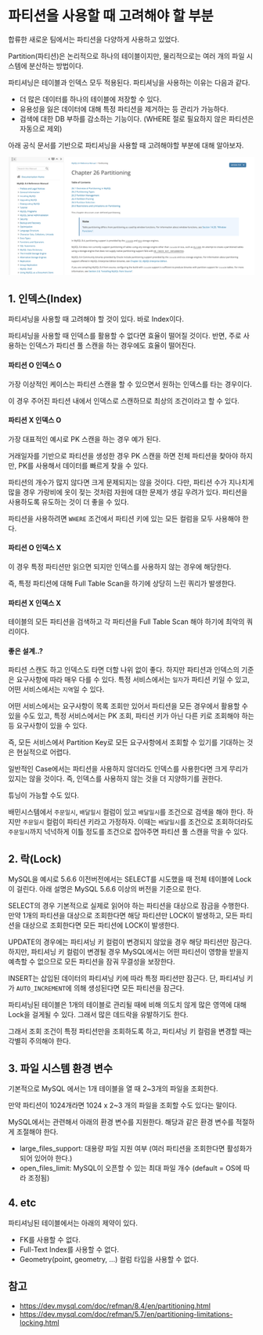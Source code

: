# 파티션을 사용할 때 고려해야 할 부분

합류한 새로운 팀에서는 파티션을 다양하게 사용하고 있었다.

Partition(파티션)은 논리적으로 하나의 테이블이지만, 물리적으로는 여러 개의 파일 시스템에 분산하는 방법이다.

파티셔닝은 테이블과 인덱스 모두 적용된다. 파티셔닝을 사용하는 이유는 다음과 같다.
- 더 많은 데이터를 하나의 테이블에 저장할 수 있다.
- 유용성을 잃은 데이터에 대해 특정 파티션을 제거하는 등 관리가 가능하다.
- 검색에 대한 DB 부하를 감소하는 기능이다. (WHERE 절로 필요하지 않은 파티션은 자동으로 제외)

아래 공식 문서를 기반으로 파티셔닝을 사용할 때 고려해야할 부분에 대해 알아보자.

![img.png](img.png)

## 1. 인덱스(Index)

파티셔닝을 사용할 때 고려해야 할 것이 있다. 바로 Index이다.

파티셔닝을 사용할 때 인덱스를 활용할 수 없다면 효율이 떨어질 것이다. 반면, 주로 사용하는 인덱스가 파티션 풀 스캔을 하는 경우에도 효율이 떨어진다.

#### 파티션 O 인덱스 O

가장 이상적인 케이스는 파티션 스캔을 할 수 있으면서 원하는 인덱스를 타는 경우이다.

이 경우 주어진 파티션 내에서 인덱스로 스캔하므로 최상의 조건이라고 할 수 있다.

#### 파티션 X 인덱스 O

가장 대표적인 예시로 PK 스캔을 하는 경우 예가 된다.

거래일자를 기반으로 파티션을 생성한 경우 PK 스캔을 하면 전체 파티션을 찾아야 하지만, PK를 사용해서 데이터를 빠르게 찾을 수 있다.

파티션의 개수가 많지 않다면 크게 문제되지는 않을 것이다. 다만, 파티션 수가 지나치게 많을 경우 가랑비에 옷이 젖는 것처럼 자원에 대한 문제가 생길 우려가 있다. 파티션을 사용하도록 유도하는 것이 더 좋을 수 있다.

파티션을 사용하려면 `WHERE` 조건에서 파티션 키에 있는 모든 컬럼을 모두 사용해야 한다.

#### 파티션 O 인덱스 X

이 경우 특정 파티션만 읽으면 되지만 인덱스를 사용하지 않는 경우에 해당한다.

즉, 특정 파티션에 대해 Full Table Scan을 하기에 상당히 느린 쿼리가 발생한다.

#### 파티션 X 인덱스 X

테이블의 모든 파티션을 검색하고 각 파티션을 Full Table Scan 해야 하기에 최악의 쿼리이다.

#### 좋은 설계..?

파티션 스캔도 하고 인덱스도 타면 더할 나위 없이 좋다. 하지만 파티션과 인덱스의 기준은 요구사항에 따라 매우 다를 수 있다. 특정 서비스에서는 `일자`가 파티션 키일 수 있고, 어떤 서비스에서는 `지역`일 수 있다.

어떤 서비스에서는 요구사항이 목록 조회만 있어서 파티션을 모든 경우에서 활용할 수 있을 수도 있고, 특정 서비스에서는 PK 조회, 파티션 키가 아닌 다른 키로 조회해야 하는 등 요구사항이 있을 수 있다.

즉, 모든 서비스에서 Partition Key로 모든 요구사항에서 조회할 수 있기를 기대하는 것은 현실적으로 어렵다.

일반적인 Case에서는 파티션을 사용하지 않더라도 인덱스를 사용한다면 크게 무리가 있지는 않을 것이다. 즉, 인덱스를 사용하지 않는 것을 더 지양하기를 권한다.

튜닝이 가능할 수도 있다.

배민시스템에서 `주문일시`, `배달일시` 컬럼이 있고 `배달일시`를 조건으로 검색을 해야 한다. 하지만 `주문일시` 컬럼이 파티션 키라고 가정하자. 이때는 `배달일시`를 조건으로 조회하더라도 `주문일시`까지 넉넉하게 이틀 정도를 조건으로 잡아주면 파티션 풀 스캔을 막을 수 있다.

## 2. 락(Lock)

MySQL을 예시로 5.6.6 이전버전에서는 SELECT를 시도했을 때 전체 테이블에 Lock이 걸린다. 아래 설명은 MySQL 5.6.6 이상의 버전을 기준으로 한다.

SELECT의 경우 기본적으로 실제로 읽어야 하는 파티션을 대상으로 잠금을 수행한다. 만약 1개의 파티션을 대상으로 조회한다면 해당 파티션만 LOCK이 발생하고, 모든 파티션을 대상으로 조회한다면 모든 파티션에 LOCK이 발생한다.

UPDATE의 경우에는 파티셔닝 키 컬럼이 변경되지 않았을 경우 해당 파티션만 잠근다. 하지만, 파티셔닝 키 컬럼이 변경될 경우 MySQL에서는 어떤 파티션이 영향을 받을지 예측할 수 없으므로 모든 파티션을 잠궈 무결성을 보장한다.

INSERT는 삽입된 데이터의 파티셔닝 키에 따라 특정 파티션만 잠근다. 단, 파티셔닝 키가 `AUTO_INCREMENT`에 의해 생성된다면 모든 파티션을 잠근다.

파티셔닝된 테이블은 1개의 테이블로 관리될 때에 비해 의도치 않게 많은 영역에 대해 Lock을 걸게될 수 있다. 그래서 많은 데드락을 유발하기도 한다.

그래서 조회 조건이 특정 파티션만을 조회하도록 하고, 파티셔닝 키 컬럼을 변경할 때는 각별히 주의해야 한다.

## 3. 파일 시스템 환경 변수

기본적으로 MySQL 에서는 1개 테이블을 열 때 2~3개의 파일을 조회한다.

만약 파티션이 1024개라면 1024 x 2~3 개의 파일을 조회할 수도 있다는 말이다.

MySQL에서는 관련해서 아래의 환경 변수를 지원한다. 해당과 같은 환경 변수를 적절하게 조절해야 한다.

- large_files_support: 대용량 파일 지원 여부 (여러 파티션을 조회한다면 활성화가 되어 있어야 한다.)
- open_files_limit: MySQL이 오픈할 수 있는 최대 파일 개수 (default = OS에 따라 조정됨)

## 4. etc

파티셔닝된 테이블에서는 아래의 제약이 있다.

- FK를 사용할 수 없다.
- Full-Text Index를 사용할 수 없다.
- Geometry(point, geometry, ...) 컬럼 타입을 사용할 수 없다.

## 참고

- https://dev.mysql.com/doc/refman/8.4/en/partitioning.html
- https://dev.mysql.com/doc/refman/5.7/en/partitioning-limitations-locking.html